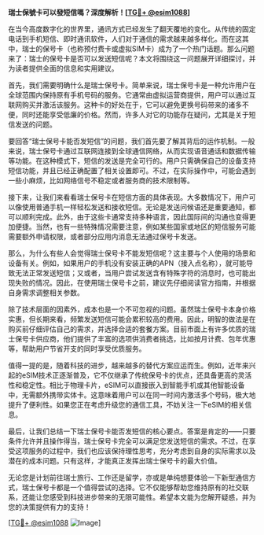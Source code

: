 **瑞士保號卡可以發短信嗎？深度解析！[[TG💪+ @esim1088](https://t.me/s/esim1088)]**

在当今高度数字化的世界里，通讯方式已经发生了翻天覆地的变化。从传统的固定电话到手机短信、即时通讯软件，人们对于通信的需求越来越多样化。而在这其中，瑞士的保号卡（也称预付费卡或虚拟SIM卡）成为了一个热门话题。那么问题来了：瑞士的保号卡是否可以发送短信呢？本文将围绕这一问题展开详细探讨，并为读者提供全面的信息和实用建议。

首先，我们需要明确什么是瑞士保号卡。简单来说，瑞士保号卡是一种允许用户在全球范围内保持原有手机号码的服务。它通常由虚拟运营商提供，用户可以通过互联网购买并激活该服务。这种卡的好处在于，它可以避免更换号码带来的诸多不便，同时还能享受低廉的价格。然而，许多人对它的功能存在疑问，尤其是关于短信发送的问题。

要回答“瑞士保号卡能否发短信”的问题，我们首先要了解其背后的运作机制。一般来说，瑞士保号卡通过互联网连接到全球通信网络，从而实现语音通话和数据传输等功能。在这种模式下，短信的发送是完全可行的。用户只需确保自己的设备支持短信功能，并且已经正确配置了相关设置即可。不过，在实际操作中，可能会遇到一些小麻烦，比如网络信号不稳定或者服务商的技术限制等。

接下来，让我们来看看瑞士保号卡在短信方面的具体表现。大多数情况下，用户可以像使用普通手机一样轻松发送和接收短信。无论是发送问候语还是重要通知，都可以顺利完成。此外，由于这些卡通常支持多种语言，因此国际间的沟通也变得更加便捷。当然，也有一些特殊情况需要注意，例如某些国家或地区的短信服务可能需要额外申请权限，或者部分应用内消息无法通过保号卡发送。

那么，为什么有些人会觉得瑞士保号卡不能发短信呢？这主要与个人使用的场景和设备有关。例如，如果用户的手机没有安装正确的APN（接入点名称），就可能导致无法正常发送短信；又或者，当用户尝试发送含有特殊字符的消息时，也可能出现失败的情况。因此，在使用瑞士保号卡之前，建议先仔细阅读官方指南，并根据自身需求调整相关参数。

除了技术层面的因素外，成本也是一个不可忽视的问题。虽然瑞士保号卡本身价格实惠，但长期来看，频繁发送短信可能会累积较高的费用。因此，明智的做法是在购买前仔细评估自己的需求，并选择合适的套餐方案。目前市面上有许多优质的瑞士保号卡供应商，他们提供了丰富的选项供消费者挑选，比如按月计费、包年优惠等，帮助用户节省开支的同时享受优质服务。

值得一提的是，随着科技的进步，越来越多的替代方案应运而生。例如，近年来兴起的eSIM技术正逐渐普及，它不仅继承了传统保号卡的优点，还具备更高的灵活性和稳定性。相比于物理卡片，eSIM可以直接嵌入到智能手机或其他智能设备中，无需额外携带实体卡。这意味着用户可以在同一时间内激活多个号码，极大地提升了便利性。如果您正在考虑升级您的通信工具，不妨关注一下eSIM的相关信息。

最后，让我们总结一下瑞士保号卡能否发短信的核心要点。答案是肯定的——只要条件允许并且操作得当，瑞士保号卡完全可以满足您发送短信的需求。不过，在享受这项服务的过程中，我们也应该保持理性思考，充分考虑到自身的实际需求以及潜在的成本问题。只有这样，才能真正发挥出瑞士保号卡的最大价值。

无论您是计划前往瑞士旅行、工作还是留学，亦或是单纯想要体验一下新型通信方式，瑞士保号卡都是一个值得尝试的选择。它不仅能够帮助您维持原有的社交联系，还能让您感受到科技进步带来的无限可能性。希望本文能为您解开疑惑，并为您的决策提供有力的支持！

[[TG💪+ @esim1088](https://t.me/s/esim1088) ![Image](https://i.postimg.cc/4NQfJmqS/Snipaste-2025-05-13-00-14-12.png)]